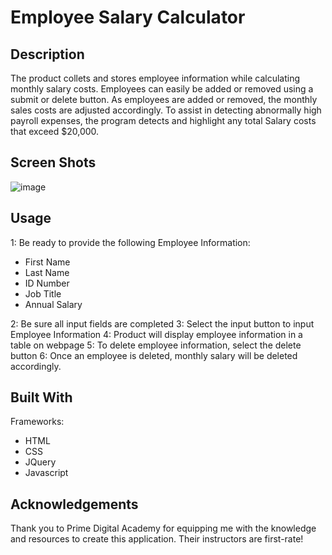 # Employee Salary Calculator

## Description

The product collets and stores employee information while calculating monthly salary costs. Employees can easily be added or removed using a submit or delete button. As employees are added or removed, the monthly sales costs are adjusted accordingly. To assist in detecting abnormally high payroll expenses, the program detects and highlight any total Salary costs that exceed \$20,000.

## Screen Shots

![image](https://user-images.githubusercontent.com/67838283/95686203-062b6400-0bc2-11eb-915d-7ad095dba009.png)

## Usage

1: Be ready to provide the following Employee Information:

- First Name
- Last Name
- ID Number
- Job Title
- Annual Salary

2: Be sure all input fields are completed
3: Select the input button to input Employee Information
4: Product will display employee information in a table on webpage
5: To delete employee information, select the delete button
6: Once an employee is deleted, monthly salary will be deleted accordingly.

## Built With

Frameworks:

- HTML
- CSS
- JQuery
- Javascript

## Acknowledgements

Thank you to Prime Digital Academy for equipping me with the knowledge and resources to create this application. Their instructors are first-rate!
